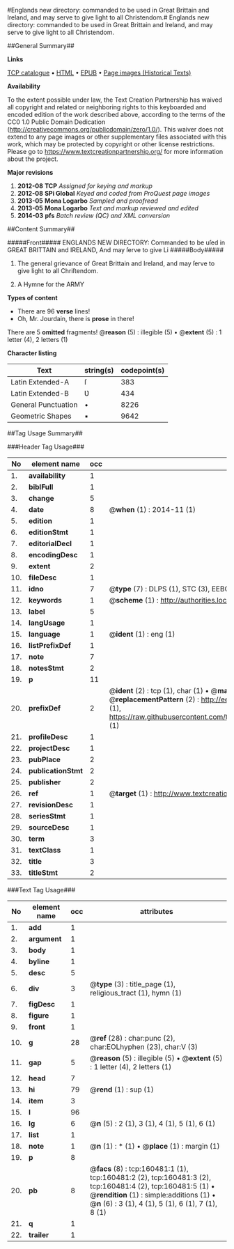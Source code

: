 #Englands new directory: commanded to be used in Great Brittain and Ireland, and may serve to give light to all Christendom.#
Englands new directory: commanded to be used in Great Brittain and Ireland, and may serve to give light to all Christendom.

##General Summary##

**Links**

[TCP catalogue](http://www.ota.ox.ac.uk/tcp/)  • 
[HTML](http://tei.it.ox.ac.uk/tcp/Texts-HTML/free/A83/A83978.html)  • 
[EPUB](http://tei.it.ox.ac.uk/tcp/Texts-EPUB/free/A83/A83978.epub) • 
[Page images (Historical Texts)](https://historicaltexts.jisc.ac.uk/eebo-99862387e)

**Availability**

To the extent possible under law, the Text Creation Partnership has waived all copyright and related or neighboring rights to this keyboarded and encoded edition of the work described above, according to the terms of the CC0 1.0 Public Domain Dedication (http://creativecommons.org/publicdomain/zero/1.0/). This waiver does not extend to any page images or other supplementary files associated with this work, which may be protected by copyright or other license restrictions. Please go to https://www.textcreationpartnership.org/ for more information about the project.

**Major revisions**

1. __2012-08__ __TCP__ *Assigned for keying and markup*
1. __2012-08__ __SPi Global__ *Keyed and coded from ProQuest page images*
1. __2013-05__ __Mona Logarbo__ *Sampled and proofread*
1. __2013-05__ __Mona Logarbo__ *Text and markup reviewed and edited*
1. __2014-03__ __pfs__ *Batch review (QC) and XML conversion*

##Content Summary##

#####Front#####
ENGLANDS NEW DIRECTORY: Commanded to be uſed in GREAT BRITTAIN and IRELAND, And may ſerve to give Li
#####Body#####

1. The general grievance of Great Brittain and Ireland, and may ſerve to give light to all Chriſtendom.

1. A Hymne for the ARMY

**Types of content**

  * There are 96 **verse** lines!
  * Oh, Mr. Jourdain, there is **prose** in there!

There are 5 **omitted** fragments! 
 @__reason__ (5) : illegible (5)  •  @__extent__ (5) : 1 letter (4), 2 letters (1)

**Character listing**


|Text|string(s)|codepoint(s)|
|---|---|---|
|Latin Extended-A|ſ|383|
|Latin Extended-B|Ʋ|434|
|General Punctuation|•|8226|
|Geometric Shapes|▪|9642|

##Tag Usage Summary##

###Header Tag Usage###

|No|element name|occ|attributes|
|---|---|---|---|
|1.|__availability__|1||
|2.|__biblFull__|1||
|3.|__change__|5||
|4.|__date__|8| @__when__ (1) : 2014-11 (1)|
|5.|__edition__|1||
|6.|__editionStmt__|1||
|7.|__editorialDecl__|1||
|8.|__encodingDesc__|1||
|9.|__extent__|2||
|10.|__fileDesc__|1||
|11.|__idno__|7| @__type__ (7) : DLPS (1), STC (3), EEBO-CITATION (1), PROQUEST (1), VID (1)|
|12.|__keywords__|1| @__scheme__ (1) : http://authorities.loc.gov/ (1)|
|13.|__label__|5||
|14.|__langUsage__|1||
|15.|__language__|1| @__ident__ (1) : eng (1)|
|16.|__listPrefixDef__|1||
|17.|__note__|7||
|18.|__notesStmt__|2||
|19.|__p__|11||
|20.|__prefixDef__|2| @__ident__ (2) : tcp (1), char (1)  •  @__matchPattern__ (2) : ([0-9\-]+):([0-9IVX]+) (1), (.+) (1)  •  @__replacementPattern__ (2) : http://eebo.chadwyck.com/downloadtiff?vid=$1&page=$2 (1), https://raw.githubusercontent.com/textcreationpartnership/Texts/master/tcpchars.xml#$1 (1)|
|21.|__profileDesc__|1||
|22.|__projectDesc__|1||
|23.|__pubPlace__|2||
|24.|__publicationStmt__|2||
|25.|__publisher__|2||
|26.|__ref__|1| @__target__ (1) : http://www.textcreationpartnership.org/docs/. (1)|
|27.|__revisionDesc__|1||
|28.|__seriesStmt__|1||
|29.|__sourceDesc__|1||
|30.|__term__|3||
|31.|__textClass__|1||
|32.|__title__|3||
|33.|__titleStmt__|2||


###Text Tag Usage###

|No|element name|occ|attributes|
|---|---|---|---|
|1.|__add__|1||
|2.|__argument__|1||
|3.|__body__|1||
|4.|__byline__|1||
|5.|__desc__|5||
|6.|__div__|3| @__type__ (3) : title_page (1), religious_tract (1), hymn (1)|
|7.|__figDesc__|1||
|8.|__figure__|1||
|9.|__front__|1||
|10.|__g__|28| @__ref__ (28) : char:punc (2), char:EOLhyphen (23), char:V (3)|
|11.|__gap__|5| @__reason__ (5) : illegible (5)  •  @__extent__ (5) : 1 letter (4), 2 letters (1)|
|12.|__head__|7||
|13.|__hi__|79| @__rend__ (1) : sup (1)|
|14.|__item__|3||
|15.|__l__|96||
|16.|__lg__|6| @__n__ (5) : 2 (1), 3 (1), 4 (1), 5 (1), 6 (1)|
|17.|__list__|1||
|18.|__note__|1| @__n__ (1) : * (1)  •  @__place__ (1) : margin (1)|
|19.|__p__|8||
|20.|__pb__|8| @__facs__ (8) : tcp:160481:1 (1), tcp:160481:2 (2), tcp:160481:3 (2), tcp:160481:4 (2), tcp:160481:5 (1)  •  @__rendition__ (1) : simple:additions (1)  •  @__n__ (6) : 3 (1), 4 (1), 5 (1), 6 (1), 7 (1), 8 (1)|
|21.|__q__|1||
|22.|__trailer__|1||
